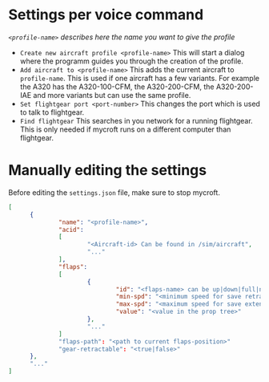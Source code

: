 # Settings per voice command
_`<profile-name>` describes here the name you want to give the profile_

* `Create new aircraft profile <profile-name>` This will start a dialog where the programm guides you through the creation of the profile.
* `Add aircraft to <profile-name>` This adds the current aircraft to `profile-name`. This is used if one aircraft has a few variants. For example the A320 has the A320-100-CFM, the A320-200-CFM, the A320-200-IAE and more variants but can use the same profile.
* `Set flightgear port <port-number>` This changes the port which is used to talk to flightgear.
* `Find flightgear` This searches in you network for a running flightgear. This is only needed if mycroft runs on a different computer than flightgear.

# Manually editing the settings
Before editing the `settings.json` file, make sure to stop mycroft.


```json
[
      {
              "name": "<profile-name>",
              "acid":
              [
                      "<Aircraft-id> Can be found in /sim/aircraft",
                      "..."
              ],
              "flaps":
              [
                      {
                              "id": "<flaps-name> can be up|down|full|number",
                              "min-spd": "<minimum speed for save retraction>",
                              "max-spd": "<maximum speed for save extention>",
                              "value": "<value in the prop tree>"
                      },
                      "..."
              ]
              "flaps-path": "<path to current flaps-position>"
              "gear-retractable": "<true|false>"
      },
      "..."
]
```
